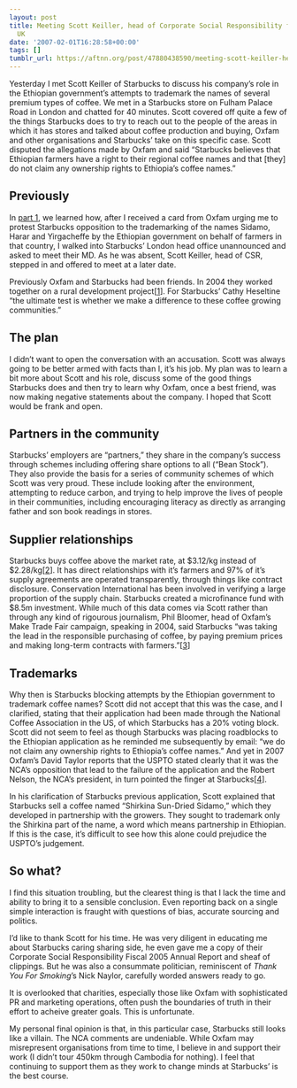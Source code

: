 ```yaml
---
layout: post
title: Meeting Scott Keiller, head of Corporate Social Responsibility for Starbucks
  UK
date: '2007-02-01T16:28:58+00:00'
tags: []
tumblr_url: https://aftnn.org/post/47880438590/meeting-scott-keiller-head-of-corporate-social-responsib
---
```

<p>Yesterday I met Scott Keiller of Starbucks to discuss his company&rsquo;s role in the Ethiopian government&rsquo;s attempts to trademark the names of several premium types of coffee. We met in a Starbucks store on Fulham Palace Road in London and chatted for 40 minutes. Scott covered off quite a few of the things Starbucks does to try to reach out to the people of the areas in which it has stores and talked about coffee production and buying, Oxfam and other organisations and Starbucks&rsquo; take on this specific case. Scott disputed the allegations made by Oxfam and said &ldquo;Starbucks believes that Ethiopian farmers have a right to their regional coffee names and that [they] do not claim any ownership rights to Ethiopia&rsquo;s coffee names.&rdquo;</p>

<h2>Previously</h2>

<p>In <a href="/journal/629/">part 1</a>, we learned how, after I received a card from Oxfam urging me to protest Starbucks opposition to the trademarking of the names Sidamo, Harar and Yirgacheffe by the Ethiopian government on behalf of farmers in that country, I walked into Starbucks&rsquo; London head office unannounced and asked to meet their MD. As he was absent, Scott Keiller, head of CSR, stepped in and offered to meet at a later date.</p>

<p>Previously Oxfam and Starbucks had been friends. In 2004 they worked together on a rural development project[<a href="http://search.ft.com/ftArticle?queryText=starbucks+oxfam&amp;y=0&amp;aje=true&amp;x=0&amp;id=041014001024">1</a>].  For Starbucks&rsquo; Cathy Heseltine &ldquo;the ultimate test is whether we make a difference to these coffee growing communities.&rdquo;</p>

<h2>The plan</h2>

<p>I didn&rsquo;t want to open the conversation with an accusation. Scott was always going to be better armed with facts than I, it&rsquo;s his job. My plan was to learn a bit more about Scott and his role, discuss some of the good things Starbucks does and then try to learn why Oxfam, once a best friend, was now making negative statements about the company. I hoped that Scott would be frank and open.</p>

<h2>Partners in the community</h2>

<p>Starbucks&rsquo; employers are &ldquo;partners,&rdquo; they share in the company&rsquo;s success through schemes including offering share options to all (&ldquo;Bean Stock&rdquo;). They also provide the basis for a series of community schemes of which Scott was very proud. These include looking after the environment, attempting to reduce carbon, and trying to help improve the lives of people in their communities, including encouraging literacy as directly as arranging father and son book readings in stores.</p>

<h2>Supplier relationships</h2>

<p>Starbucks buys coffee above the market rate, at $3.12/kg instead of $2.28/kg[<a href="http://biz.yahoo.com/bw/070118/20070118005275.html?.v=1">2</a>]. It has direct relationships with it&rsquo;s farmers and 97% of it&rsquo;s supply agreements are operated transparently, through things like contract disclosure. Conservation International has been involved in verifying a large proportion of the supply chain. Starbucks created a microfinance fund with $8.5m investment. While much of this data comes via Scott rather than through any kind of rigourous journalism, Phil Bloomer, head of Oxfam&rsquo;s Make Trade Fair campaign, speaking in 2004, said Starbucks &ldquo;was taking the lead in the responsible purchasing of coffee, by paying premium prices and making long-term contracts with farmers.&rdquo;[<a href="http://intranet.csreurope.org/news/csr/one-entry?entry_id=113195">3</a>]</p>

<h2>Trademarks</h2>

<p>Why then is Starbucks blocking attempts by the Ethiopian government to trademark coffee names? Scott did not accept that this was the case, and I clarified, stating that their application had been made through the National Coffee Association in the US, of which Starbucks has a 20% voting block. Scott did not seem to feel as though Starbucks was placing roadblocks to the Ethiopian application as he reminded me subsequently by email: &ldquo;we do not claim any ownership rights to Ethiopia&rsquo;s coffee names.&rdquo; And yet in 2007 Oxfam&rsquo;s David Taylor reports that the USPTO stated clearly that it was the NCA&rsquo;s opposition that lead to the failure of the application and the Robert Nelson, the NCA&rsquo;s president, in turn pointed the finger at Starbucks[<a href="http://www.oxfam.org/en/news/pressreleases2006/pr061027_starbucks">4</a>].</p>

<p>In his clarification of Starbucks previous application, Scott explained that Starbucks sell a coffee named &ldquo;Shirkina Sun-Dried Sidamo,&rdquo; which they developed in partnership with the growers. They sought to trademark only the Shirkina part of the name, a word which means partnership in Ethiopian. If this is the case, it&rsquo;s difficult to see how this alone could prejudice the USPTO&rsquo;s judgement.</p>

<h2>So what?</h2>

<p>I find this situation troubling, but the clearest thing is that I lack the time and ability to bring it to a sensible conclusion. Even reporting back on a single simple interaction is fraught with questions of bias, accurate sourcing and politics.</p>

<p>I&rsquo;d like to thank Scott for his time. He was very diligent in educating me about Starbucks caring sharing side, he even gave me a copy of their Corporate Social Responsibility Fiscal 2005 Annual Report and sheaf of clippings. But he was also a consummate politician, reminiscent of <cite>Thank You For Smoking</cite>&rsquo;s Nick Naylor, carefully worded answers ready to go.</p>

<p>It is overlooked that charities, especially those like Oxfam with sophisticated PR and marketing operations, often push the boundaries of truth in their effort to acheive greater goals. This is unfortunate.</p>

<p>My personal final opinion is that, in this particular case, Starbucks still looks like a villain. The NCA comments are undeniable. While Oxfam may misrepresent organisations from time to time, I believe in and support their work (I didn&rsquo;t tour 450km through Cambodia for nothing). I feel that continuing to support them as they work to change minds at Starbucks&rsquo; is the best course.</p>
